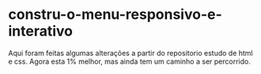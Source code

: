 # constru-o-menu-responsivo-e-interativo
Aqui foram feitas algumas alterações a partir do repositorio estudo de html e css.
Agora esta 1% melhor, mas ainda tem um caminho a ser percorrido.
